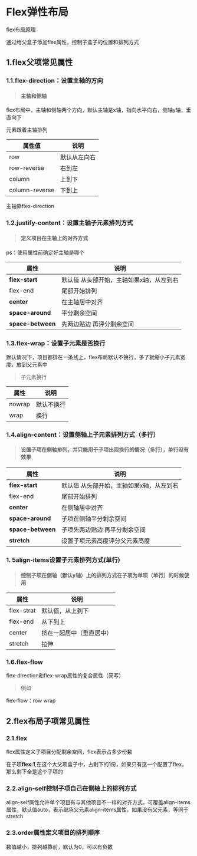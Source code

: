 # Flex弹性布局

flex布局原理

通过给父盒子添加flex属性，控制子盒子的位置和排列方式



## 1.flex父项常见属性



### 1.1.flex-direction：设置主轴的方向

> #### 主轴和侧轴

flex布局中，主轴和侧轴两个方向，默认主轴是x轴，指向水平向右，侧轴y轴，垂直向下

元素跟着主轴排列

| 属性值         | 说明         |
| -------------- | ------------ |
| row            | 默认从左向右 |
| row-reverse    | 右到左       |
| column         | 上到下       |
| column-reverse | 下到上       |

主轴靠flex-direction



### 1.2.justify-content：设置主轴子元素排列方式

> #### 定义项目在主轴上的对齐方式

ps：使用属性前确定好主轴是哪个

| 属性              | 说明                                     |
| ----------------- | ---------------------------------------- |
| **flex-start**    | 默认值 从头部开始，主轴如果x轴，从左到右 |
| flex-end          | 尾部开始排列                             |
| **center**        | 在主轴居中对齐                           |
| **space-around**  | 平分剩余空间                             |
| **space-between** | 先两边贴边 再评分剩余空间                |



### 1.3.flex-wrap：设置子元素是否换行

默认情况下，项目都排在一条线上，flex布局默认不换行，多了就缩小子元素宽度，放到父元素中

> 子元素换行

| 属性   | 说明       |
| ------ | ---------- |
| nowrap | 默认不换行 |
| wrap   | 换行       |



### 1.4.align-content：设置侧轴上子元素排列方式（多行）

> #### 设置子项在侧轴排列，并只能用于子项出现换行的情况（多行），单行没有效果

| 属性              | 说明                                     |
| ----------------- | ---------------------------------------- |
| **flex-start**    | 默认值 从头部开始，主轴如果x轴，从左到右 |
| flex-end          | 尾部开始排列                             |
| **center**        | 在侧轴居中对齐                           |
| **space-around**  | 子项在侧轴平分剩余空间                   |
| **space-between** | 子项先两边贴边 再平分剩余空间            |
| **stretch**       | 设置子项元素高度评分父元素高度           |



### 1. 5align-items设置子元素排列方式(单行)

> #### 控制子项在侧轴（默认y轴）上的排列方式在子项为单项（单行）的时候使用

| 属性       | 说明                     |
| ---------- | ------------------------ |
| flex-strat | 默认值，从上到下         |
| flex-end   | 从下到上                 |
| center     | 挤在一起居中（垂直居中） |
| stretch    | 拉伸                     |



### 1.6.flex-flow

flex-direction和flex-wrap属性的复合属性（简写）

> 例如

flex-flow：row wrap



## 2.flex布局子项常见属性

### 2.1.flex

flex属性定义子项目分配剩余空间，flex表示占多少份数

在子项**flex:1**,在这个大父项盒子中，占剩下的1份，如果只有这一个配置了flex，那么剩下全是这个子项的



### 2.2.align-self控制子项自己在侧轴上的排列方式

 align-self属性允许单个项目有与其他项目不一样的对齐方式，可覆盖align-items属性，默认值auto，表示继承父元素align-items属性，如果没有父元素，等同于stretch



### 2.3.order属性定义项目的排列顺序

数值越小，排列越靠前，默认为0，可以有负数

